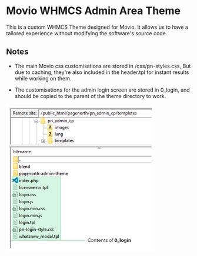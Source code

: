 # Movio WHMCS Admin Area Theme

This is a custom WHMCS Theme designed for Movio. It allows us to have a tailored experience without modifying the software's source code.

## Notes

* The main Movio css customisations are stored in /css/pn-styles.css, But due to caching, they're also included in the header.tpl for instant results while working on them.

* The customisations for the admin login screen are stored in 0_login, and should be copied to the parent of the theme directory to work.

![Where files should be placed](img/pn-whmcs-admin-theme-directory.png?raw=true "Title")
